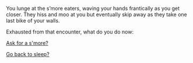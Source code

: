 You lunge at the s’more eaters, waving your hands frantically as you get closer. They hiss and moo at you but eventually skip away as they take one last bike of your walls.

Exhausted from that encounter, what do you do now:

[Ask for a s'more?](smore-eating/delicious.md)

[Go back to sleep?](expired-milk/expired-milk.md)